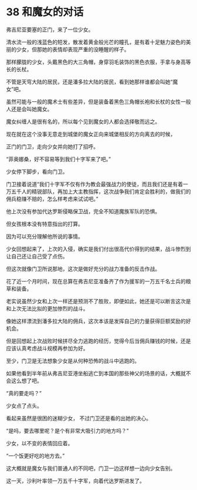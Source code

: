 # 38 和魔女的对话

弗吉尼亚要塞的正门，来了一位少女。

清水流一般的浅蓝色的短发，散发着黄金般光芒的瞳孔，是有着十足魅力姿色的美丽的少女，但那她的表情却表现严重的没睡醒的样子。

那样朦胧的少女，头戴黑色的大三角帽，身穿羽毛装饰的黑色衣服，手拿与身高等长的长杖。

不管是天穹大陆的居民，还是潘多拉大陆的居民，看到她那样谁都会叫她“魔女”吧。

虽然可能与一般的魔术士有些差异，但是装备着黑色三角帽长袍和长杖的女性一般人还是会叫她魔女。

魔女纠缠人是很有名的，所以每个见到魔女的人都会选择敬而远之。

现在就在这个没事无意走到城堡的魔女正向来城堡相反的方向离去的时候，

正门的门卫，走向少女并向她打了招呼。

“菲奥娜桑，好不容易等到我们十字军来了吧。”

少女停下脚步，看向门卫。

门卫接着说道“我们十字军不仅有作为教会最强战力的使徒，而且我们还是有着一万五千人的精锐部队，再加上大主教指挥，这次战争我们肯定会胜利的，做我们的佣兵稳赚不赔的，怎么样考虑来试试吧。”

他上次没有参加代达罗斯侵略保卫战，完全不知道魔族军队的恐惧。

但女孩根本没有特意指出的打算。

因为可以充分理解他所说的事情。

少女回想起来了，上次的入侵，确实是我们付出很高代价得到的结果，战斗惨烈到让自己还让自己受了点伤。

但这次就像门卫所说那地，这次是做好充分的战力准备的反击作战。

花了近一个月时间，现在总算在弗吉尼亚准备齐了作为援军的一万五千名士兵的粮草和装备。

老实说虽然少女和上次一样还是预测不了胜败，即便如此，她还是可以断言这次是和上次无法比拟的更加惨烈的战斗。

像她这样漂流到潘多拉大陆的佣兵，这次本该是发挥自己的力量获得巨额奖励的好机会。

但是回想起上次战败时候拼尽全力逃跑的经历，觉得今后当佣兵赚钱的时候，还是应该认真考虑战斗规模再参加为好。

至少，门卫是无法想象少女是从何种恐怖的战斗中逃跑的。

如果他看到半年前从弗吉尼亚港坐船逃亡到本国的那些神父的场景的话，大概就不会这么想了吧。

“真的要走吗？”

少女点了点头。

看起来虽然是很困的迷糊少女， 不过门卫还是看的出她的决心。

“是吗，要去哪里呢？是个有非常大吸引力的地方吗？”

少女，以不变的表情回应着。

“一个饭更好吃的地方去。”

这大概就是魔女与我们普通人的不同吧，门卫一边这样想一边向少女告别。

这一天，沙利叶率领一万五千十字军，向着代达罗斯进发了。

